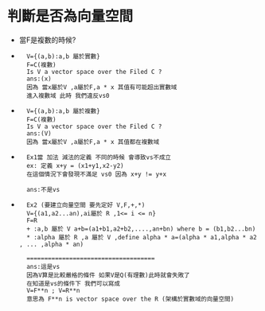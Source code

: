 # 判斷是否為向量空間

*    當F是複數的時候?
*       V={(a,b):a,b 屬於實數}
        F=C(複數)
        Is V a vector space over the Filed C ?
        ans:(x)
        因為 當x屬於V ,a屬於F,a * x 其值有可能超出實數域
        進入複數域 此時 我們違反vs0
        
*       V={(a,b):a,b 屬於複數}
        F=C(複數)
        Is V a vector space over the Filed C ?
        ans:(V)
        因為 當x屬於V ,a屬於F,a * x 其值都在複數域

*       Ex1當 加法 減法的定義 不同的時候 會導致vs不成立
        ex: 定義 x+y = (x1+y1,x2-y2)
        在這個情況下會發現不滿足 vs0 因為 x+y != y+x
        
        ans:不是vs
        
*       Ex2 (要建立向量空間 要先定好 V,F,+,*)
        V={(a1,a2...an),ai屬於 R ,1<= i <= n}
        F=R
        + :a,b 屬於 V a+b=(a1+b1,a2+b2,....,an+bn) where b = (b1,b2...bn)
        * :alpha 屬於 R ,a 屬於 V ,define alpha * a=(alpha * a1,alpha * a2 , ... ,alpha * an)
        
        ====================================
        ans:這是vs
        因為V算是比較嚴格的條件 如果V是Q(有理數)此時就會失敗了
        在知道是vs的條件下 我們可以寫成 
        V=F**n ; V=R**n
        意思為 F**n is vector space over the R (架構於實數域的向量空間)
       
